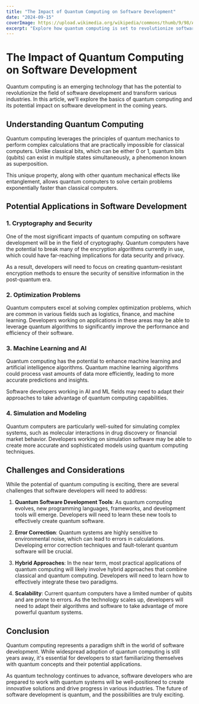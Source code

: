 ```yaml
---
title: "The Impact of Quantum Computing on Software Development"
date: "2024-09-15"
coverImage: https://upload.wikimedia.org/wikipedia/commons/thumb/9/98/A_Wafer_of_the_Latest_D-Wave_Quantum_Computers_%2839188583425%29.jpg/1280px-A_Wafer_of_the_Latest_D-Wave_Quantum_Computers_%2839188583425%29.jpg
excerpt: "Explore how quantum computing is set to revolutionize software development and its potential impact on various industries."
---
```


# The Impact of Quantum Computing on Software Development

Quantum computing is an emerging technology that has the potential to revolutionize the field of software development and transform various industries. In this article, we'll explore the basics of quantum computing and its potential impact on software development in the coming years.

## Understanding Quantum Computing

Quantum computing leverages the principles of quantum mechanics to perform complex calculations that are practically impossible for classical computers. Unlike classical bits, which can be either 0 or 1, quantum bits (qubits) can exist in multiple states simultaneously, a phenomenon known as superposition.

This unique property, along with other quantum mechanical effects like entanglement, allows quantum computers to solve certain problems exponentially faster than classical computers.

## Potential Applications in Software Development

### 1. Cryptography and Security

One of the most significant impacts of quantum computing on software development will be in the field of cryptography. Quantum computers have the potential to break many of the encryption algorithms currently in use, which could have far-reaching implications for data security and privacy.

As a result, developers will need to focus on creating quantum-resistant encryption methods to ensure the security of sensitive information in the post-quantum era.

### 2. Optimization Problems

Quantum computers excel at solving complex optimization problems, which are common in various fields such as logistics, finance, and machine learning. Developers working on applications in these areas may be able to leverage quantum algorithms to significantly improve the performance and efficiency of their software.

### 3. Machine Learning and AI

Quantum computing has the potential to enhance machine learning and artificial intelligence algorithms. Quantum machine learning algorithms could process vast amounts of data more efficiently, leading to more accurate predictions and insights.

Software developers working in AI and ML fields may need to adapt their approaches to take advantage of quantum computing capabilities.

### 4. Simulation and Modeling

Quantum computers are particularly well-suited for simulating complex systems, such as molecular interactions in drug discovery or financial market behavior. Developers working on simulation software may be able to create more accurate and sophisticated models using quantum computing techniques.

## Challenges and Considerations

While the potential of quantum computing is exciting, there are several challenges that software developers will need to address:

1. **Quantum Software Development Tools**: As quantum computing evolves, new programming languages, frameworks, and development tools will emerge. Developers will need to learn these new tools to effectively create quantum software.

2. **Error Correction**: Quantum systems are highly sensitive to environmental noise, which can lead to errors in calculations. Developing error correction techniques and fault-tolerant quantum software will be crucial.

3. **Hybrid Approaches**: In the near term, most practical applications of quantum computing will likely involve hybrid approaches that combine classical and quantum computing. Developers will need to learn how to effectively integrate these two paradigms.

4. **Scalability**: Current quantum computers have a limited number of qubits and are prone to errors. As the technology scales up, developers will need to adapt their algorithms and software to take advantage of more powerful quantum systems.

## Conclusion

Quantum computing represents a paradigm shift in the world of software development. While widespread adoption of quantum computing is still years away, it's essential for developers to start familiarizing themselves with quantum concepts and their potential applications.

As quantum technology continues to advance, software developers who are prepared to work with quantum systems will be well-positioned to create innovative solutions and drive progress in various industries. The future of software development is quantum, and the possibilities are truly exciting.